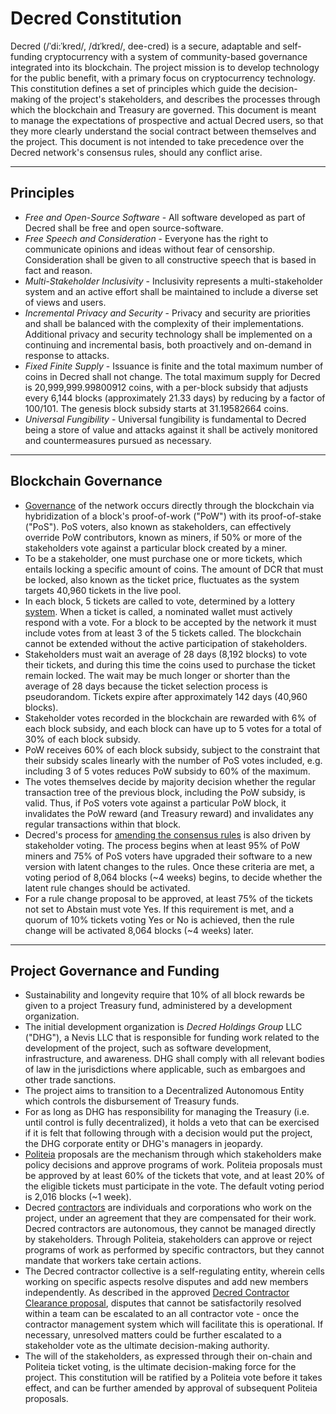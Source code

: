 # Decred Constitution

Decred (/ˈdi:ˈkred/, /dɪˈkred/, dee-cred) is a secure, adaptable and self-funding cryptocurrency with a system of community-based governance integrated into its blockchain. The project mission is to develop technology for the public benefit, with a primary focus on cryptocurrency technology. This constitution defines a set of principles which guide the decision-making of the project's stakeholders, and describes the processes through which the blockchain and Treasury are governed. This document is meant to manage the expectations of prospective and actual Decred users, so that they more clearly understand the social contract between themselves and the project. This document is not intended to take precedence over the Decred network's consensus rules, should any conflict arise.

------

## Principles

* *Free and Open-Source Software* - All software developed as part of Decred shall be free and open source-software.
* *Free Speech and Consideration* - Everyone has the right to communicate opinions and ideas without fear of censorship. Consideration shall be given to all constructive speech that is based in fact and reason.
* *Multi-Stakeholder Inclusivity* - Inclusivity represents a multi-stakeholder system and an active effort shall be maintained to include a diverse set of views and users.
* *Incremental Privacy and Security* - Privacy and security are priorities and shall be balanced with the complexity of their implementations. Additional privacy and security technology shall be implemented on a continuing and incremental basis, both proactively and on-demand in response to attacks.
* *Fixed Finite Supply* - Issuance is finite and the total maximum number of coins in Decred shall not change. The total maximum supply for Decred is 20,999,999.99800912 coins, with a per-block subsidy that adjusts every 6,144 blocks (approximately 21.33 days) by reducing by a factor of 100/101. The genesis block subsidy starts at 31.19582664 coins.
* *Universal Fungibility* - Universal fungibility is fundamental to Decred being a store of value and attacks against it shall be actively monitored and countermeasures pursued as necessary.

------

## Blockchain Governance

- [Governance](https://docs.decred.org/governance/introduction-to-decred-governance/) of the network occurs directly through the blockchain via hybridization of a block's proof-of-work ("PoW") with its proof-of-stake ("PoS"). PoS voters, also known as stakeholders, can effectively override PoW contributors, known as miners, if 50% or more of the stakeholders vote against a particular block created by a miner.
- To be a stakeholder, one must purchase one or more tickets, which entails locking a specific amount of coins. The amount of DCR that must be locked, also known as the ticket price, fluctuates as the system targets 40,960 tickets in the live pool.
- In each block, 5 tickets are called to vote, determined by a lottery [system](https://docs.decred.org/proof-of-stake/proof-of-stake/). When a ticket is called, a nominated wallet must actively respond with a vote. For a block to be accepted by the network it must include votes from at least 3 of the 5 tickets called. The blockchain cannot be extended without the active participation of stakeholders.
- Stakeholders must wait an average of 28 days (8,192 blocks) to vote their tickets, and during this time the coins used to purchase the ticket remain locked. The wait may be much longer or shorter than the average of 28 days because the ticket selection process is pseudorandom. Tickets expire after approximately 142 days (40,960 blocks).
- Stakeholder votes recorded in the blockchain are rewarded with 6% of each block subsidy, and each block can have up to 5 votes for a total of 30% of each block subsidy.
- PoW receives 60% of each block subsidy, subject to the constraint that their subsidy scales linearly with the number of PoS votes included, e.g. including 3 of 5 votes reduces PoW subsidy to 60% of the maximum.
- The votes themselves decide by majority decision whether the regular transaction tree of the previous block, including the PoW subsidy, is valid. Thus, if PoS voters vote against a particular PoW block, it invalidates the PoW reward (and Treasury reward) and invalidates any regular transactions within that block.
- Decred's process for [amending the consensus rules](https://docs.decred.org/governance/consensus-rule-voting/consensus-rules-voting/) is also driven by stakeholder voting. The process begins when at least 95% of PoW miners and 75% of PoS voters have upgraded their software to a new version with latent changes to the rules. Once these criteria are met, a voting period of 8,064 blocks (~4 weeks) begins, to decide whether the latent rule changes should be activated. 
- For a rule change proposal to be approved, at least 75% of the tickets not set to Abstain must vote Yes. If this requirement is met, and a quorum of 10% tickets voting Yes or No is achieved, then the rule change will be activated 8,064 blocks (~4 weeks) later.

------

## Project Governance and Funding

* Sustainability and longevity require that 10% of all block rewards be given to a project Treasury fund, administered by a development organization.
* The initial development organization is *Decred Holdings Group* LLC ("DHG"), a Nevis LLC that is responsible for funding work related to the development of the project, such as software development, infrastructure, and awareness. DHG shall comply with all relevant bodies of law in the jurisdictions where applicable, such as embargoes and other trade sanctions.
* The project aims to transition to a Decentralized Autonomous Entity which controls the disbursement of Treasury funds.
* For as long as DHG has responsibility for managing the Treasury (i.e. until control is fully decentralized), it holds a veto that can be exercised if it is felt that following through with a decision would put the project, the DHG corporate entity or DHG's managers in jeopardy. 
* [Politeia](https://docs.decred.org/governance/politeia/politeia/) proposals are the mechanism through which stakeholders make policy decisions and approve programs of work. Politeia proposals must be approved by at least 60% of the tickets that vote, and at least 20% of the eligible tickets must participate in the vote. The default voting period is 2,016 blocks (~1 week).
* Decred [contractors](https://docs.decred.org/contributing/contributing-to-decred/) are individuals and corporations who work on the project, under an agreement that they are compensated for their work. Decred contractors are autonomous, they cannot be managed directly by stakeholders. Through Politeia, stakeholders can approve or reject programs of work as performed by specific contractors, but they cannot mandate that workers take certain actions. 
* The Decred contractor collective is a self-regulating entity, wherein cells working on specific aspects resolve disputes and add new members independently. As described in the approved [Decred Contractor Clearance proposal](https://proposals.decred.org/proposals/fa38a3593d9a3f6cb2478a24c25114f5097c572f6dadf24c78bb521ed10992a4), disputes that cannot be satisfactorily resolved within a team can be escalated to an all contractor vote - once the contractor management system which will facilitate this is operational. If necessary, unresolved matters could be further escalated to a stakeholder vote as the ultimate decision-making authority.
* The will of the stakeholders, as expressed through their on-chain and Politeia ticket voting, is the ultimate decision-making force for the project. This constitution will be ratified by a Politeia vote before it takes effect, and can be further amended by approval of subsequent Politeia proposals.
